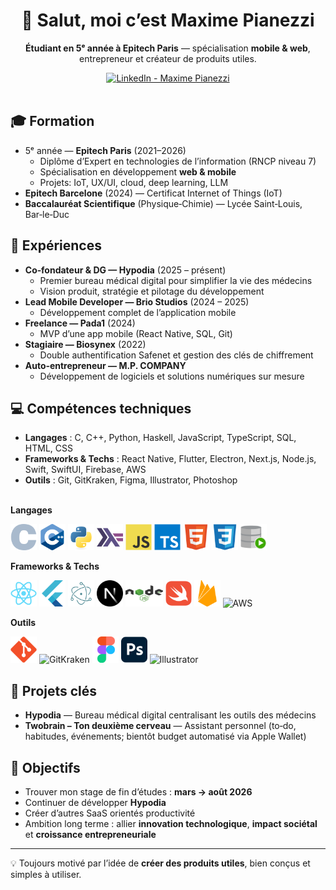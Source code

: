 <div align="center">
  
  <h1>👋 Salut, moi c’est Maxime Pianezzi</h1>
  
  <p><strong>Étudiant en 5ᵉ année à Epitech Paris</strong> — spécialisation <strong>mobile & web</strong>, entrepreneur et créateur de produits utiles.</p>
  
  <a href="https://www.linkedin.com/in/maxime-pianezzi-bb144522b/">
    <img alt="LinkedIn - Maxime Pianezzi" src="https://img.shields.io/badge/LinkedIn-Maxime%20Pianezzi-0A66C2?style=for-the-badge&logo=linkedin&logoColor=white" />
  </a>
  
  <br/>
  <br/>
</div>

## 🎓 Formation

- 5ᵉ année — <strong>Epitech Paris</strong> (2021–2026)
  - Diplôme d’Expert en technologies de l’information (RNCP niveau 7)
  - Spécialisation en développement <strong>web & mobile</strong>
  - Projets: IoT, UX/UI, cloud, deep learning, LLM
- <strong>Epitech Barcelone</strong> (2024) — Certificat Internet of Things (IoT)
- <strong>Baccalauréat Scientifique</strong> (Physique‑Chimie) — Lycée Saint‑Louis, Bar‑le‑Duc

## 💼 Expériences

- <strong>Co‑fondateur & DG — Hypodia</strong> (2025 – présent)
  - Premier bureau médical digital pour simplifier la vie des médecins
  - Vision produit, stratégie et pilotage du développement
- <strong>Lead Mobile Developer — Brio Studios</strong> (2024 – 2025)
  - Développement complet de l’application mobile
- <strong>Freelance — Pada1</strong> (2024)
  - MVP d’une app mobile (React Native, SQL, Git)
- <strong>Stagiaire — Biosynex</strong> (2022)
  - Double authentification Safenet et gestion des clés de chiffrement
- <strong>Auto‑entrepreneur — M.P. COMPANY</strong>
  - Développement de logiciels et solutions numériques sur mesure

## 💻 Compétences techniques

- <strong>Langages</strong> : C, C++, Python, Haskell, JavaScript, TypeScript, SQL, HTML, CSS
- <strong>Frameworks & Techs</strong> : React Native, Flutter, Electron, Next.js, Node.js, Swift, SwiftUI, Firebase, AWS
- <strong>Outils</strong> : Git, GitKraken, Figma, Illustrator, Photoshop

<br/>

<div>
  <strong>Langages</strong><br/>
  <p>
    <img src="https://github.com/devicons/devicon/blob/master/icons/c/c-original.svg" alt="C" width="42" height="42"/>
    <img src="https://github.com/devicons/devicon/blob/master/icons/cplusplus/cplusplus-original.svg" alt="C++" width="42" height="42"/>
    <img src="https://github.com/devicons/devicon/blob/master/icons/python/python-original.svg" alt="Python" width="42" height="42"/>
    <img src="https://github.com/devicons/devicon/blob/master/icons/haskell/haskell-original.svg" alt="Haskell" width="42" height="42"/>
    <img src="https://github.com/devicons/devicon/blob/master/icons/javascript/javascript-original.svg" alt="JavaScript" width="42" height="42"/>
    <img src="https://github.com/devicons/devicon/blob/master/icons/typescript/typescript-original.svg" alt="TypeScript" width="42" height="42"/>
    <img src="https://raw.githubusercontent.com/devicons/devicon/master/icons/html5/html5-original.svg" alt="HTML5" width="42" height="42"/>
    <img src="https://raw.githubusercontent.com/devicons/devicon/master/icons/css3/css3-original.svg" alt="CSS3" width="42" height="42"/>
    <img src="https://raw.githubusercontent.com/devicons/devicon/master/icons/sqldeveloper/sqldeveloper-original.svg" alt="SQL" width="42" height="42"/>
  </p>

  <strong>Frameworks & Techs</strong><br/>
  <p>
    <img src="https://github.com/devicons/devicon/blob/master/icons/react/react-original.svg" alt="React / React Native" width="42" height="42"/>
    <img src="https://raw.githubusercontent.com/devicons/devicon/master/icons/flutter/flutter-original.svg" alt="Flutter" width="42" height="42"/>
    <img src="https://raw.githubusercontent.com/devicons/devicon/master/icons/electron/electron-original.svg" alt="Electron" width="42" height="42"/>
    <img src="https://raw.githubusercontent.com/devicons/devicon/master/icons/nextjs/nextjs-original.svg" alt="Next.js" width="42" height="42"/>
    <img src="https://raw.githubusercontent.com/devicons/devicon/master/icons/nodejs/nodejs-original-wordmark.svg" alt="Node.js" width="60" height="42"/>
    <img src="https://raw.githubusercontent.com/devicons/devicon/master/icons/swift/swift-original.svg" alt="Swift / SwiftUI" width="42" height="42"/>
    <img src="https://raw.githubusercontent.com/devicons/devicon/master/icons/firebase/firebase-plain.svg" alt="Firebase" width="42" height="42"/>
    <img src="https://upload.wikimedia.org/wikipedia/commons/9/93/Amazon_Web_Services_Logo.svg" alt="AWS" width="52" height="42"/>
  </p>

  <strong>Outils</strong><br/>
  <p>
    <img src="https://raw.githubusercontent.com/devicons/devicon/master/icons/git/git-original.svg" alt="Git" width="42" height="42"/>
    <img src="https://grafikart.fr/uploads/icons/gitkraken.svg" alt="GitKraken" width="42" height="42"/>
    <img src="https://raw.githubusercontent.com/devicons/devicon/master/icons/figma/figma-original.svg" alt="Figma" width="42" height="42"/>
    <img src="https://raw.githubusercontent.com/devicons/devicon/master/icons/photoshop/photoshop-plain.svg" alt="Photoshop" width="42" height="42"/>
    <img src="https://upload.wikimedia.org/wikipedia/commons/f/fb/Adobe_Illustrator_CC_icon.svg" alt="Illustrator" width="42" height="42"/>
  </p>
</div>

## 🚀 Projets clés

- <strong>Hypodia</strong> — Bureau médical digital centralisant les outils des médecins
- <strong>Twobrain – Ton deuxième cerveau</strong> — Assistant personnel (to‑do, habitudes, événements; bientôt budget automatisé via Apple Wallet)

## 🎯 Objectifs

- Trouver mon stage de fin d’études : <strong>mars → août 2026</strong>
- Continuer de développer <strong>Hypodia</strong>
- Créer d’autres SaaS orientés productivité
- Ambition long terme : allier <strong>innovation technologique</strong>, <strong>impact sociétal</strong> et <strong>croissance entrepreneuriale</strong>

---

💡 Toujours motivé par l’idée de <strong>créer des produits utiles</strong>, bien conçus et simples à utiliser.
